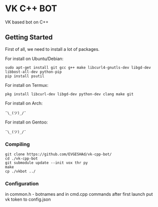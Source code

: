 # VK C++ BOT

VK based bot on C++

## Getting Started

First of all, we need to install a lot of packages.

For install on Ubuntu/Debian:
```
sudo apt-get install git gcc g++ make libcurl4-gnutls-dev libgd-dev libbost-all-dev python-pip
pip install psutil
````
For install on Termux:
```
pkg install libcurl-dev libgd-dev python-dev clang make git
```
For install on Arch:
```
¯\_(ツ)_/¯
```
For install on Gentoo:
```
¯\_(ツ)_/¯
```
### Compiling

```
git clone https://github.com/EVGESHAd/vk-cpp-bot/
cd ./vk-cpp-bot
git submodule update --init vox thr py
make
cp ./vkbot ../
```

### Configuration
in common.h - botnames and in cmd.cpp commands
after first launch put vk token to config.json
